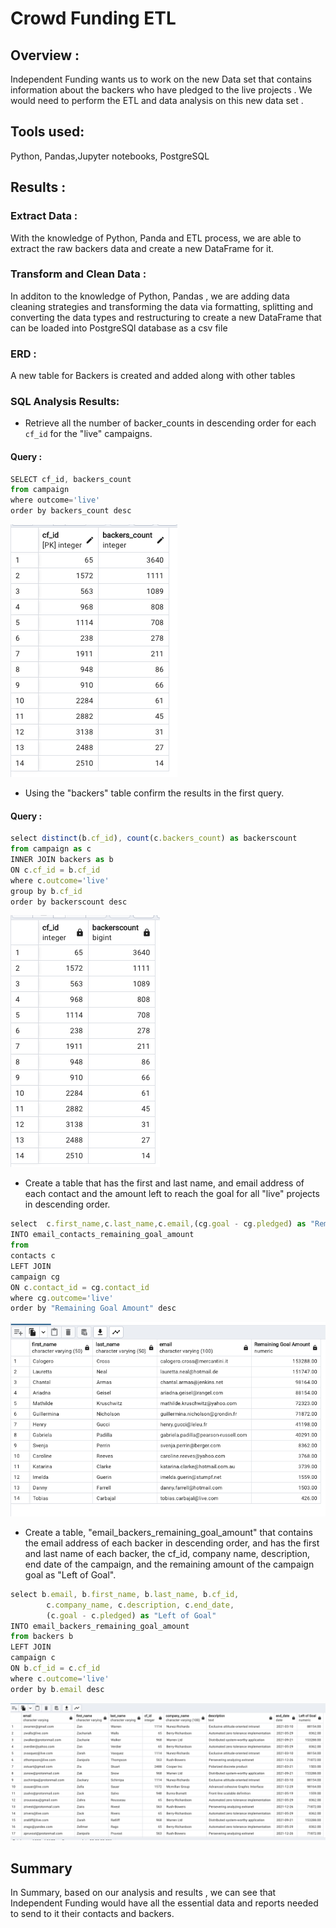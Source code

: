 # Crowd Funding ETL

## Overview :
Independent Funding wants us to work on the new Data set that contains information about the backers who have pledged to the live projects . We would need to perform the ETL and data analysis on this new data set .

## Tools used:
 Python, Pandas,Jupyter notebooks, PostgreSQL

## Results :

### Extract Data : 
  With the knowledge of Python, Panda and ETL process, we are able to extract the raw backers data and create a new DataFrame for it.

### Transform and Clean Data :
 In additon to the knowledge of Python, Pandas , we are adding data cleaning strategies and transforming the data via formatting, splitting and converting the data types and restructuring to create a new DataFrame that can be loaded into PostgreSQl database as a csv file
 
### ERD :
A new table for Backers is created and added along with other tables

### SQL Analysis Results:
- Retrieve all the number of backer_counts in descending order for each `cf_id` for the "live" campaigns. 

#### Query :

```javascript
SELECT cf_id, backers_count 
from campaign 
where outcome='live'
order by backers_count desc
```
![img](https://github.com/hsurisetti/Crowdfunding-ETL/blob/main/ResultsandScreenshots/Query1_results.png)

- Using the "backers" table confirm the results in the first query.

#### Query :

```javascript
select distinct(b.cf_id), count(c.backers_count) as backerscount
from campaign as c
INNER JOIN backers as b
ON c.cf_id = b.cf_id
where c.outcome='live'
group by b.cf_id
order by backerscount desc
```
![img](https://github.com/hsurisetti/Crowdfunding-ETL/blob/main/ResultsandScreenshots/Query2_results.png)

- Create a table that has the first and last name, and email address of each contact and the amount left to reach the goal for all "live" projects in descending order. 

```javascript
select  c.first_name,c.last_name,c.email,(cg.goal - cg.pledged) as "Remaining Goal Amount" 
INTO email_contacts_remaining_goal_amount
from 
contacts c
LEFT JOIN 
campaign cg
ON c.contact_id = cg.contact_id
where cg.outcome='live'
order by "Remaining Goal Amount" desc
```
![img](https://github.com/hsurisetti/Crowdfunding-ETL/blob/main/ResultsandScreenshots/email_contacts_remaining_goal_amount.png)

- Create a table, "email_backers_remaining_goal_amount" that contains the email address of each backer in descending order, 
and has the first and last name of each backer, the cf_id, company name, description, end date of the campaign, and the remaining amount of the campaign goal as "Left of Goal". 

```javascript
select b.email, b.first_name, b.last_name, b.cf_id, 
		c.company_name, c.description, c.end_date,
		(c.goal - c.pledged) as "Left of Goal" 
INTO email_backers_remaining_goal_amount
from backers b
LEFT JOIN
campaign c
ON b.cf_id = c.cf_id
where c.outcome='live'
order by b.email desc
```
![img](https://github.com/hsurisetti/Crowdfunding-ETL/blob/main/ResultsandScreenshots/email_backers_remaining_goal_amount.png)
 
## Summary 
    
In Summary, based on our analysis and results , we can see that Independent Funding would have all the essential data and reports needed to send to it their contacts and backers.
